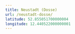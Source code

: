```yaml
---
title: Neustadt (Dosse)
url: /neustadt-dosse/
latitude: 52.855051700000004
longitude: 12.440522000000001
---
```


